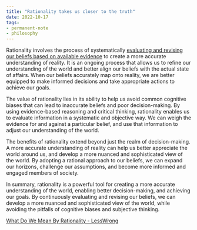 ```yaml
---
title: "Rationality takes us closer to the truth"
date: 2022-10-17
tags: 
- permanent-note
- philosophy
---
```


Rationality involves the process of systematically [evaluating and revising our beliefs based on available evidence](Bayesian%20reasoning.md)  to create a more accurate understanding of reality. It is an ongoing process that allows us to refine our understanding of the world and better align our beliefs with the actual state of affairs. When our beliefs accurately map onto reality, we are better equipped to make informed decisions and take appropriate actions to achieve our goals.

The value of rationality lies in its ability to help us avoid common cognitive biases that can lead to inaccurate beliefs and poor decision-making. By using evidence-based reasoning and critical thinking, rationality enables us to evaluate information in a systematic and objective way. We can weigh the evidence for and against a particular belief, and use that information to adjust our understanding of the world.

The benefits of rationality extend beyond just the realm of decision-making. A more accurate understanding of reality can help us better appreciate the world around us, and develop a more nuanced and sophisticated view of the world. By adopting a rational approach to our beliefs, we can expand our horizons, challenge our assumptions, and become more informed and engaged members of society.

In summary, rationality is a powerful tool for creating a more accurate understanding of the world, enabling better decision-making, and achieving our goals. By continuously evaluating and revising our beliefs, we can develop a more nuanced and sophisticated view of the world, while avoiding the pitfalls of cognitive biases and subjective thinking.

[What Do We Mean By Rationality - LessWrong](https://www.lesswrong.com/posts/RcZCwxFiZzE6X7nsv/what-do-we-mean-by-rationality-1)





